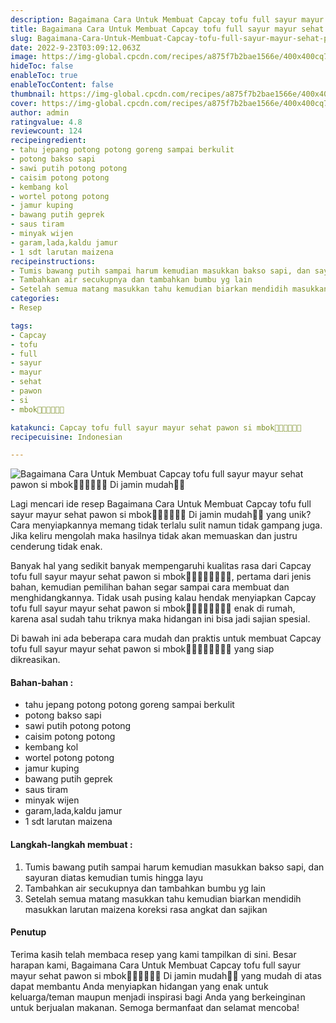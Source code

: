 ```yaml
---
description: Bagaimana Cara Untuk Membuat Capcay tofu full sayur mayur sehat pawon si mbok🥬🥒🥕🥦🌽🍆 Di jamin mudah"
title: Bagaimana Cara Untuk Membuat Capcay tofu full sayur mayur sehat pawon si mbok🥬🥒🥕🥦🌽🍆 Di jamin mudah
slug: Bagaimana-Cara-Untuk-Membuat-Capcay-tofu-full-sayur-mayur-sehat-pawon-si-mbok%F0%9F%A5%AC%F0%9F%A5%92%F0%9F%A5%95%F0%9F%A5%A6%F0%9F%8C%BD%F0%9F%8D%86-Di-jamin-mudah
date: 2022-9-23T03:09:12.063Z
image: https://img-global.cpcdn.com/recipes/a875f7b2bae1566e/400x400cq70/photo.jpg
hideToc: false
enableToc: true
enableTocContent: false
thumbnail: https://img-global.cpcdn.com/recipes/a875f7b2bae1566e/400x400cq70/photo.jpg
cover: https://img-global.cpcdn.com/recipes/a875f7b2bae1566e/400x400cq70/photo.jpg
author: admin
ratingvalue: 4.8
reviewcount: 124
recipeingredient:
- tahu jepang potong potong goreng sampai berkulit
- potong bakso sapi
- sawi putih potong potong
- caisim potong potong
- kembang kol
- wortel potong potong
- jamur kuping
- bawang putih geprek
- saus tiram
- minyak wijen
- garam,lada,kaldu jamur
- 1 sdt larutan maizena
recipeinstructions:
- Tumis bawang putih sampai harum kemudian masukkan bakso sapi, dan sayuran diatas kemudian tumis hingga layu
- Tambahkan air secukupnya dan tambahkan bumbu yg lain
- Setelah semua matang masukkan tahu kemudian biarkan mendidih masukkan larutan maizena koreksi rasa angkat dan sajikan
categories:
- Resep

tags:
- Capcay
- tofu
- full
- sayur
- mayur
- sehat
- pawon
- si
- mbok🥬🥒🥕🥦🌽🍆

katakunci: Capcay tofu full sayur mayur sehat pawon si mbok🥬🥒🥕🥦🌽🍆
recipecuisine: Indonesian

---
```


![Bagaimana Cara Untuk Membuat Capcay tofu full sayur mayur sehat pawon si mbok🥬🥒🥕🥦🌽🍆 Di jamin mudah👩‍🍳](https://img-global.cpcdn.com/recipes/a875f7b2bae1566e/400x400cq70/photo.jpg)

Lagi mencari ide resep Bagaimana Cara Untuk Membuat Capcay tofu full sayur mayur sehat pawon si mbok🥬🥒🥕🥦🌽🍆 Di jamin mudah👩‍🍳 yang unik? Cara menyiapkannya memang tidak terlalu sulit namun tidak gampang juga. Jika keliru mengolah maka hasilnya tidak akan memuaskan dan justru cenderung tidak enak.

Banyak hal yang sedikit banyak mempengaruhi kualitas rasa dari Capcay tofu full sayur mayur sehat pawon si mbok🥬🥒🥕🥦🌽🍆👩‍🍳, pertama dari jenis bahan, kemudian pemilihan bahan segar sampai cara membuat dan menghidangkannya. Tidak usah pusing kalau hendak menyiapkan Capcay tofu full sayur mayur sehat pawon si mbok🥬🥒🥕🥦🌽🍆👩‍🍳 enak di rumah, karena asal sudah tahu triknya maka hidangan ini bisa jadi sajian spesial.

Di bawah ini ada beberapa cara mudah dan praktis untuk membuat Capcay tofu full sayur mayur sehat pawon si mbok🥬🥒🥕🥦🌽🍆👩‍🍳 yang siap dikreasikan.

<!--inarticleads1-->

#### Bahan-bahan :

- tahu jepang potong potong goreng sampai berkulit
- potong bakso sapi
- sawi putih potong potong
- caisim potong potong
- kembang kol
- wortel potong potong
- jamur kuping
- bawang putih geprek
- saus tiram
- minyak wijen
- garam,lada,kaldu jamur
- 1 sdt larutan maizena

<!--inarticleads2-->

#### Langkah-langkah membuat :

1. Tumis bawang putih sampai harum kemudian masukkan bakso sapi, dan sayuran diatas kemudian tumis hingga layu
1. Tambahkan air secukupnya dan tambahkan bumbu yg lain
1. Setelah semua matang masukkan tahu kemudian biarkan mendidih masukkan larutan maizena koreksi rasa angkat dan sajikan

#### Penutup

Terima kasih telah membaca resep yang kami tampilkan di sini. Besar harapan kami, Bagaimana Cara Untuk Membuat Capcay tofu full sayur mayur sehat pawon si mbok🥬🥒🥕🥦🌽🍆 Di jamin mudah👩‍🍳 yang mudah di atas dapat membantu Anda menyiapkan hidangan yang enak untuk keluarga/teman maupun menjadi inspirasi bagi Anda yang berkeinginan untuk berjualan makanan. Semoga bermanfaat dan selamat mencoba!